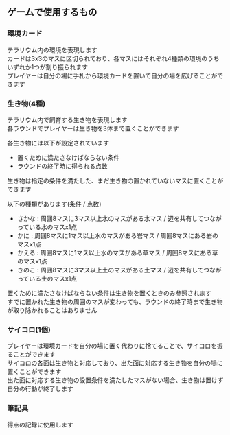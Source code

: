 ゲームで使用するもの
--------------------
### 環境カード
テラリウム内の環境を表現します  
カードは3x3のマスに区切られており、各マスにはそれぞれ4種類の環境のうちいずれか1つが割り振られます  
プレイヤーは自分の場に手札から環境カードを置いて自分の場を広げることができます

### 生き物(4種)
テラリウム内で飼育する生き物を表現します  
各ラウンドでプレイヤーは生き物を3体まで置くことができます

各生き物には以下が設定されています
- 置くために満たさなけばならない条件
- ラウンドの終了時に得られる点数

生き物は指定の条件を満たした、まだ生き物の置かれていないマスに置くことができます

以下の種類があります(条件 / 点数)
- さかな : 周囲8マスに3マス以上水のマスがある水マス / 辺を共有してつながっている水のマスx1点
- かに   : 周囲8マスに1マス以上水のマスがある岩マス / 周囲8マスにある岩のマスx1点
- かえる : 周囲8マスに1マス以上水のマスがある草マス / 周囲8マスにある草のマスx1点
- きのこ : 周囲8マスに3マス以上土のマスがある土マス / 辺を共有してつながっている土のマスx1点

置くために満たさなけばならない条件は生き物を置くときのみ参照されます  
すでに置かれた生き物の周囲のマスが変わっても、ラウンドの終了時まで生き物が取り除かれることはありません

### サイコロ(1個)
プレイヤーは環境カードを自分の場に置く代わりに捨てることで、サイコロを振ることができます  
サイコロの各面は生き物と対応しており、出た面に対応する生き物を自分の場に置くことができます  
出た面に対応する生き物の設置条件を満たしたマスがない場合、生き物は置けず自分の行動が終了します

### 筆記具
得点の記録に使用します
